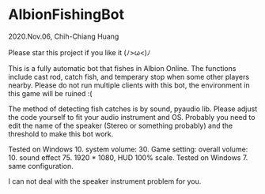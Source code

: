 # AlbionFishingBot
2020.Nov.06, Chih-Chiang Huang

Please star this project if you like it (ﾉ>ω<)ﾉ

This is a fully automatic bot that fishes in Albion Online. The functions include cast rod, catch fish, and temperary stop when some other players nearby. Please do not run multiple clients with this bot, the environment in this game will be ruined :(

The method of detecting fish catches is by sound, pyaudio lib. Please adjust the code yourself to fit your audio instrument and OS. Probably you need to edit the name of the speaker (Stereo or something probably) and the threshold to make this bot work.

Tested on Windows 10. system volume: 30. Game setting: overall volume: 10. sound effect 75. 1920 * 1080, HUD 100% scale.
Tested on Windows 7.  same configuration.

I can not deal with the speaker instrument problem for you.

